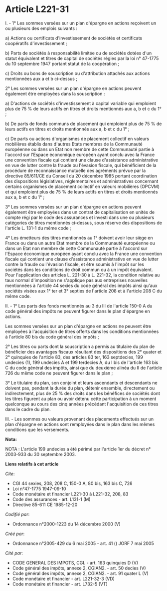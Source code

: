 # Article L221-31

I. - 1° Les sommes versées sur un plan d'épargne en actions reçoivent un ou plusieurs des emplois suivants :

a) Actions ou certificats d'investissement de sociétés et certificats coopératifs d'investissement ;

b) Parts de sociétés à responsabilité limitée ou de sociétés dotées d'un statut équivalent et titres de capital de sociétés
régies par la loi n° 47-1775 du 10 septembre 1947 portant statut de la coopération ;

c) Droits ou bons de souscription ou d'attribution attachés aux actions mentionnées aux a et b ci-dessus ;

2° Les sommes versées sur un plan d'épargne en actions peuvent également être employées dans la souscription :

a) D'actions de sociétés d'investissement à capital variable qui emploient plus de 75 % de leurs actifs en titres et droits
mentionnés aux a, b et c du 1° ;

b) De parts de fonds communs de placement qui emploient plus de 75 % de leurs actifs en titres et droits mentionnés aux a, b
et c du 1° ;

c) De parts ou actions d'organismes de placement collectif en valeurs mobilières établis dans d'autres Etats membres de la
Communauté européenne ou dans un Etat non membre de cette Communauté partie à l'accord sur l'Espace économique européen ayant
conclu avec la France une convention fiscale qui contient une clause d'assistance administrative en vue de lutter contre la
fraude ou l'évasion fiscale, qui bénéficient de la procédure de reconnaissance mutuelle des agréments prévue par la directive
85/611/CE du Conseil du 20 décembre 1985 portant coordination des dispositions législatives, réglementaires et
administratives concernant certains organismes de placement collectif en valeurs mobilières (OPCVM) et qui emploient plus de
75 % de leurs actifs en titres et droits mentionnés aux a, b et c du 1° ;

3° Les sommes versées sur un plan d'épargne en actions peuvent également être employées dans un contrat de capitalisation en
unités de compte régi par le code des assurances et investi dans une ou plusieurs catégories de titres mentionnés ci-dessus,
sous réserve des dispositions de l'article L. 131-1 du même code ;

4° Les émetteurs des titres mentionnés au 1° doivent avoir leur siège en France ou dans un autre Etat membre de la Communauté
européenne ou dans un Etat non membre de cette Communauté partie à l'accord sur l'Espace économique européen ayant conclu
avec la France une convention fiscale qui contient une clause d'assistance administrative en vue de lutter contre la fraude
ou l'évasion fiscale, et être soumis à l'impôt sur les sociétés dans les conditions de droit commun ou à un impôt équivalent.
Pour l'application des articles L. 221-30 à L. 221-32, la condition relative au taux normal d'imposition ne s'applique pas
aux entreprises nouvelles mentionnées à l'article 44 sexies du code général des impôts ainsi qu'aux sociétés visées aux 1°
ter et 3° septies de l'article 208 et à l'article 208 C du même code.

II. - 1° Les parts des fonds mentionnés au 3 du III de l'article 150-0 A du code général des impôts ne peuvent figurer dans
le plan d'épargne en actions.

Les sommes versées sur un plan d'épargne en actions ne peuvent être employées à l'acquisition de titres offerts dans les
conditions mentionnées à l'article 80 bis du code général des impôts ;

2° Les titres ou parts dont la souscription a permis au titulaire du plan de bénéficier des avantages fiscaux résultant des
dispositions des 2° quater et 2° quinquies de l'article 83, des articles 83 ter, 163 septdecies, 199 undecies (1), 199
undecies A et 199 terdecies A, du I bis de l'article 163 bis C du code général des impôts, ainsi que du deuxième alinéa du II
de l'article 726 du même code ne peuvent figurer dans le plan ;

3° Le titulaire du plan, son conjoint et leurs ascendants et descendants ne doivent pas, pendant la durée du plan, détenir
ensemble, directement ou indirectement, plus de 25 % des droits dans les bénéfices de sociétés dont les titres figurent au
plan ou avoir détenu cette participation à un moment quelconque au cours des cinq années précédant l'acquisition de ces
titres dans le cadre du plan.

III. - Les sommes ou valeurs provenant des placements effectués sur un plan d'épargne en actions sont remployées dans le plan
dans les mêmes conditions que les versements.

**Nota:**

NOTA : L'article 199 undecies a été périmé par l'article 1er du décret n° 2003-933 du 30 septembre 2003.

**Liens relatifs à cet article**

_Cite_:

  - CGI 44 sexies, 208, 208 C, 150-0 A, 80 bis, 163 bis C, 726
  - Loi n°47-1775 1947-09-10
  - Code monétaire et financier L221-30 à L221-32, 208, 83
  - Code des assurances - art. L131-1 (M)
  - Directive 85-611 CE 1985-12-20

_Codifié par_:

  - Ordonnance n°2000-1223 du 14 décembre 2000 (V)

_Créé par_:

  - Ordonnance n°2005-429 du 6 mai 2005 - art. 41 () JORF 7 mai 2005

_Cité par_:

  - CODE GENERAL DES IMPOTS, CGI. - art. 163 quinquies D (V)
  - Code général des impôts, annexe 2, CGIAN2. - art. 50 decies (V)
  - Code général des impôts, annexe 2, CGIAN2. - art. 91 quater L (V)
  - Code monétaire et financier - art. L221-32-3 (VD)
  - Code monétaire et financier - art. L732-5 (VT)
